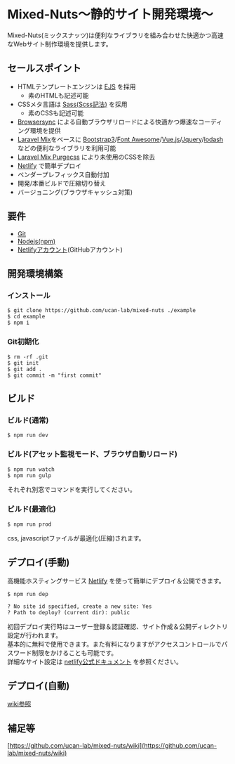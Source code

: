 # Mixed-Nuts〜静的サイト開発環境〜

Mixed-Nuts(ミックスナッツ)は便利なライブラリを組み合わせた快適かつ高速なWebサイト制作環境を提供します。

## セールスポイント

- HTMLテンプレートエンジンは [EJS](http://ejs.co) を採用
  - 素のHTMLも記述可能
- CSSメタ言語は [Sass(Scss記法)](http://sass-lang.com) を採用
  - 素のCSSも記述可能
- [Browsersync](https://browsersync.io) による自動ブラウザリロードによる快適かつ爆速なコーディング環境を提供
- [Laravel Mix](https://github.com/JeffreyWay/laravel-mix)をベースに [Bootstrap3](https://getbootstrap.com)/[Font Awesome](http://fontawesome.io)/[Vue.js](https://jp.vuejs.org)/[Jquery](https://jquery.com)/[lodash](https://lodash.com) などの便利なライブラリを利用可能
- [Laravel Mix Purgecss](https://github.com/spatie/laravel-mix-purgecss) により未使用のCSSを除去
- [Netlify](https://www.netlify.com) で簡単デプロイ
- ベンダープレフィックス自動付加
- 開発/本番ビルドで圧縮切り替え
- バージョニング(ブラウザキャッシュ対策)

## 要件

- [Git](https://git-scm.com)
- [Nodejs(npm)](https://nodejs.org/ja)
- [Netlifyアカウント](https://www.netlify.com)(GitHubアカウント)

## 開発環境構築

### インストール

```
$ git clone https://github.com/ucan-lab/mixed-nuts ./example
$ cd example
$ npm i
```

### Git初期化

```
$ rm -rf .git
$ git init
$ git add .
$ git commit -m "first commit"
```

## ビルド

### ビルド(通常)

```
$ npm run dev
```

### ビルド(アセット監視モード、ブラウザ自動リロード)

```
$ npm run watch
$ npm run gulp
```

それぞれ別窓でコマンドを実行してください。

### ビルド(最適化)

```
$ npm run prod
```

css, javascriptファイルが最適化(圧縮)されます。

## デプロイ(手動)

高機能ホスティングサービス [Netlify](https://www.netlify.com) を使って簡単にデプロイ＆公開できます。

```
$ npm run dep

? No site id specified, create a new site: Yes
? Path to deploy? (current dir): public
```

初回デプロイ実行時はユーザー登録＆認証確認、サイト作成＆公開ディレクトリ設定が行われます。<br>
基本的に無料で使用できます。また有料になりますがアクセスコントロールでパスワード制限をかけることも可能です。<br>
詳細なサイト設定は [netlify公式ドキュメント](https://www.netlify.com/docs) を参照ください。

## デプロイ(自動)

[wiki参照](https://github.com/ucan-lab/mixed-nuts/wiki/Netlify-%E8%87%AA%E5%8B%95%E3%83%87%E3%83%97%E3%83%AD%E3%82%A4%E8%A8%AD%E5%AE%9A)

## 補足等

[https://github.com/ucan-lab/mixed-nuts/wiki](https://github.com/ucan-lab/mixed-nuts/wiki)
